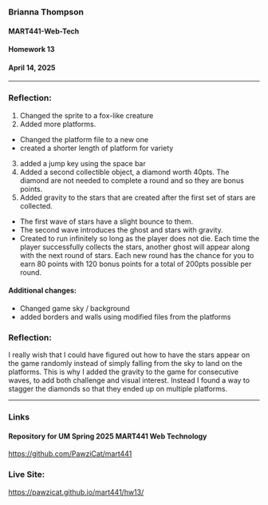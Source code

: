 ### Brianna Thompson
#### MART441-Web-Tech
#### Homework 13
#### April 14, 2025
------


### Reflection:
1. Changed the sprite to a fox-like creature
2. Added more platforms. 
* Changed the platform file to a new one
* created a shorter length of platform for variety
3. added a jump key using the space bar
4. Added a second collectible object, a diamond worth 40pts. The diamond are not needed to complete a round and so they are bonus points.
5. Added gravity to the stars that are created after the first set of stars are collected. 
* The first wave of stars have a slight bounce to them. 
* The second wave introduces the ghost and stars with gravity. 
* Created to run infinitely so long as the player does not die. Each time the player successfully collects the stars, another ghost will appear along with the next round of stars. Each new round has the chance for you to earn 80 points with 120 bonus points for a total of 200pts possible per round.

#### Additional changes:
* Changed game sky / background
* added borders and walls using modified files from the platforms

### Reflection:
I really wish that I could have figured out how to have the stars appear on the game randomly instead of simply falling from the sky to land on the platforms. This is why I added the gravity to the game for consecutive waves, to add both challenge and visual interest. Instead I found a way to stagger the diamonds so that they ended up on multiple platforms.


-----

### Links

#### Repository for UM Spring 2025 MART441 Web Technology
https://github.com/PawziCat/mart441

### Live Site:
https://pawzicat.github.io/mart441/hw13/
